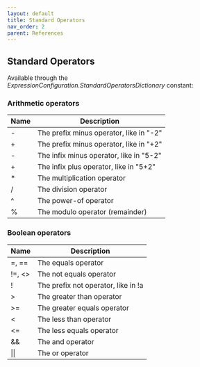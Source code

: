 ```yaml
---
layout: default
title: Standard Operators
nav_order: 2
parent: References
---
```


## Standard Operators

Available through the _ExpressionConfiguration.StandardOperatorsDictionary_ constant:

### Arithmetic operators

| Name | Description                             |
|------|-----------------------------------------|
| -    | The prefix minus operator, like in "-2" |
| +    | The prefix minus operator, like in "+2" |
| -    | The infix minus operator, like in "5-2" |
| +    | The infix plus operator, like in "5+2"  |
| *    | The multiplication operator             | 
| /    | The division operator                   | 
| ^    | The power-of operator                   | 
| %    | The modulo operator (remainder)         |

### Boolean operators

| Name         | Description                         |
|--------------|-------------------------------------|
| =, ==        | The equals operator                 | 
| !=, <>       | The not equals operator             | 
| !            | The prefix not operator, like in !a | 
| &gt;         | The greater than operator           | 
| &gt;=        | The greater equals operator         | 
| &lt;         | The less than operator              | 
| &lt;=        | The less equals operator            | 
| &&           | The and operator                    | 
| &#124;&#124; | The or operator                     | 

